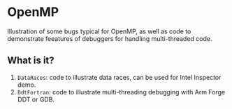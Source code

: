 # OpenMP
Illustration of some bugs typical for OpenMP, as well as code to
demonstrate feeatures of debuggers for handling multi-threaded code.

## What is it?
1. `DataRaces`: code to illustrate data races, can be used for Intel
    Inspector demo.
1. `DdtFortran`: code to illustrate multi-threading debugging with Arm
    Forge DDT or GDB.
